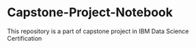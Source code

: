 # Capstone-Project-Notebook
This repository is a part of capstone project in IBM Data Science Certification
